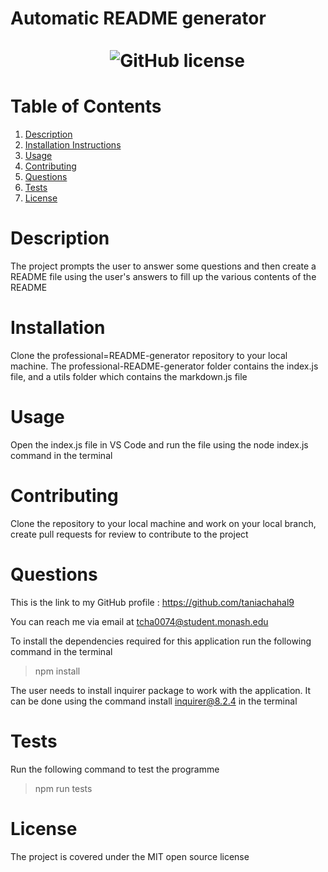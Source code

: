 # Automatic README generator                                                                                                     ![GitHub license](https://img.shields.io/badge/License-MIT-blue.svg)

  # Table of Contents

  1. [Description](#description)
  2. [Installation Instructions](#installation)
  3. [Usage](#use)
  4. [Contributing](#contribute)
  5. [Questions](#questions)
  6. [Tests](#tests)
  7. [License](#license)

  # Description <a name="description"></a>

  The project prompts the user to answer some questions and then create a README file using the user's answers to fill up the various contents of the README

  # Installation <a name="installation"></a>

  Clone the professional=README-generator repository to your local machine. The professional-README-generator folder contains the index.js file, and a utils folder which contains the markdown.js file

  # Usage <a name="use"></a>

  Open the index.js file in VS Code and run the file using the node index.js command in the terminal 

  # Contributing <a name="contribute"></a>

  Clone the repository to your local machine and work on your local branch, create pull requests for review to contribute to the project

  # Questions <a name="questions"></a>

  This is the link to my GitHub profile : https://github.com/taniachahal9 

  You can reach me via email at tcha0074@student.monash.edu

  To install the dependencies required for this application run the following command in the terminal
  
  > npm install

  The user needs to install inquirer package to work with the application. It can be done using the command install inquirer@8.2.4 in the terminal

  # Tests <a name="tests"></a>

  Run the following command to test the programme

  > npm run tests 

  # License <a name="license"></a>

  The project is covered under the MIT open source license